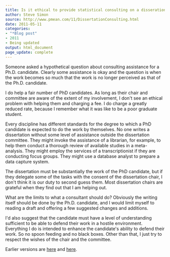 ```yaml
---
title: Is it ethical to provide statistical consulting on a disseration to a Ph.D. candidate
author: Steve Simon
source: http://www.pmean.com/11/DissertationConsulting.html
date: 2011-05-11
categories:
- "*Blog post"
- 2011
- Being updated
output: html_document
page_update: complete
---
```


Someone asked a hypothetical question about consulting assistance for a Ph.D. candidate. Clearly some assistance is okay and the question is when the work becomes so much that the work is no longer perceived as that of the Ph.D. candidate.

<!---More--->

I do help a fair number of PhD candidates. As long as their chair and committee are aware of the extent of my involvement, I don't see an ethical problem with helping them and charging a fee. I do charge a greatly reduced rate, because I remember what it was like to be a poor graduate student.

Every discipline has different standards for the degree to which a PhD candidate is expected to do the work by themselves. No one writes a dissertation without some level of assistance outside the dissertation committee. They might invoke the assistance of a librarian, for example, to help them conduct a thorough review of available studies in a meta-analysis. They might employ the services of a transcriptionist if they are conducting focus groups. They might use a database analyst to prepare a data capture system.

The dissertation must be substantially the work of the PhD candidate, but if they delegate some of the tasks with the consent of the dissertation chair, I don't think it is our duty to second guess them. Most dissertation chairs are grateful when they find out that I am helping out.

What are the limits to what a consultant should do? Obviously the writing itself should be done by the Ph.D. candidate, and I would limit myself to reading a draft and offering a few suggested changes and additions.

I'd also suggest that the candidate must have a level of understanding sufficient to be able to defend their work in a hostile environment. Everything I do is intended to enhance the candidate's ability to defend their work. So no spoon feeding and no black boxes. Other than that, I just try to respect the wishes of the chair and the committee.

Earlier versions are [here][sim1] and [here][sim2].

[sim1]: http://www.pmean.com/11/DissertationConsulting.html
[sim2]: http://new.pmean.com/dissertation-consulting/
